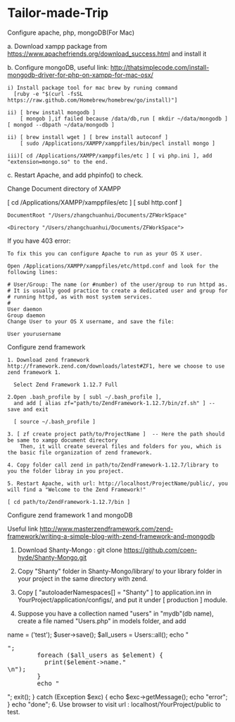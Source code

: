 Tailor-made-Trip
================

Configure apache, php, mongoDB(For Mac)

  a. Download xampp package from https://www.apachefriends.org/download_success.html and install it
  
  b. Configure mongoDB, useful link: http://thatsimplecode.com/install-mongodb-driver-for-php-on-xampp-for-mac-osx/
  
    i) Install package tool for mac brew by runing command 
      [ruby -e "$(curl -fsSL https://raw.github.com/Homebrew/homebrew/go/install)"] 
    
    ii) [ brew install mongodb ]
        [ mongob ],if failed because /data/db,run [ mkdir ~/data/mongodb ] [ mongod --dbpath ~/data/mongodb ]
    
    ii) [ brew install wget ] [ brew install autoconf ] 
        [ sudo /Applications/XAMPP/xamppfiles/bin/pecl install mongo ]
    
    iii)[ cd /Applications/XAMPP/xamppfiles/etc ] [ vi php.ini ], add "extension=mongo.so" to the end.
  
  c. Restart Apache, and add phpinfo() to check.
  
  
Change Document directory of XAMPP


  [ cd /Applications/XAMPP/xamppfiles/etc ] [ subl http.conf ]
  
    DocumentRoot "/Users/zhangchuanhui/Documents/ZFWorkSpace"
    
    <Directory "/Users/zhangchuanhui/Documents/ZFWorkSpace">
    
  If you have 403 error:
  
    To fix this you can configure Apache to run as your OS X user. 
    
    Open /Applications/XAMPP/xamppfiles/etc/httpd.conf and look for the following lines:
    
    # User/Group: The name (or #number) of the user/group to run httpd as.
    # It is usually good practice to create a dedicated user and group for
    # running httpd, as with most system services.
    #
    User daemon
    Group daemon
    Change User to your OS X username, and save the file:
    
    User yourusername
    
    
Configure zend framework
    
    1. Download zend framework http://framework.zend.com/downloads/latest#ZF1, here we choose to use zend framework 1.
    
      Select Zend Framework 1.12.7 Full
      
    2.Open .bash_profile by [ subl ~/.bash_profile ],
      and add [ alias zf="path/to/ZendFramework-1.12.7/bin/zf.sh" ] -- save and exit
      
      [ source ~/.bash_profile ]
    
    3. [ zf create project path/to/ProjectName ]  -- Here the path should be same to xampp document directory
        Then, it will create several files and folders for you, which is the basic file organization of zend framework.
        
    4. Copy folder call zend in path/to/ZendFramework-1.12.7/library to you the folder libray in you project.
    
    5. Restart Apache, with url: http://localhost/ProjectName/public/, you will find a "Welcome to the Zend Framework!"
      
    [ cd path/to/ZendFramework-1.12.7/bin ]
    
    
Configure zend framework 1 and mongoDB

  Useful link http://www.masterzendframework.com/zend-framework/writing-a-simple-blog-with-zend-framework-and-mongodb
  
  1. Download Shanty-Mongo : git clone https://github.com/coen-hyde/Shanty-Mongo.git
  
  2. Copy "Shanty" folder in Shanty-Mongo/library/ to your library folder in your project in the same directory with zend.
  
  3. Copy [ "autoloaderNamespaces[] = "Shanty" ] to application.inn in YourProject/application/configs/, and put it under [ production ] module.
  
  4. Suppose you have a collection named "users" in "mydb"(db name), create a file named "Users.php" in models folder, and add 
    
  <?php

    class Users extends Shanty_Mongo_Document 
    {
        protected static $_db = 'mydb';
        protected static $_collection = 'users';
    }
  
  5. Go to the YourProject/application/controllers/IndexController.php, in "indexAction", add 
    
    try {

        $user = new Users();
        $user->name = ('test');
        $user->save();
        $all_users = Users::all();
        echo "<pre>";
        foreach ($all_users as $element) {
          print($element->name."<br />\n");
        }
        echo "</pre>"; 
        exit();
        
    } catch (Exception $exc) {
        
        echo $exc->getMessage();
        echo "error";
        
    }
    
    echo "done";

  6. Use browser to visit url : localhost/YourProject/public to test.
